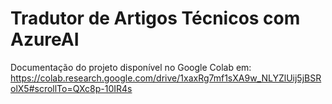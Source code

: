 # Tradutor de Artigos Técnicos com AzureAI


Documentação do projeto disponível no Google Colab em:
https://colab.research.google.com/drive/1xaxRg7mf1sXA9w_NLYZlUij5jBSRolX5#scrollTo=QXc8p-10IR4s
